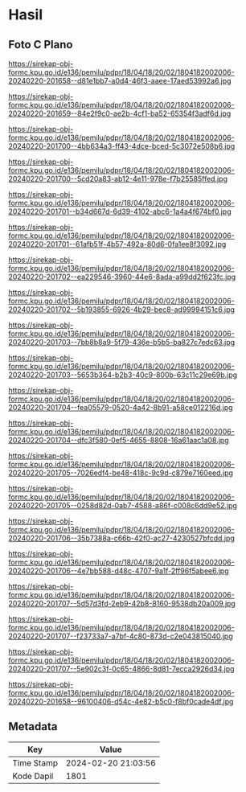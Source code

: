 # Hasil

## Foto C Plano

https://sirekap-obj-formc.kpu.go.id/e136/pemilu/pdpr/18/04/18/20/02/1804182002006-20240220-201658--d81e1bb7-a0d4-46f3-aaee-17aed53992a6.jpg

https://sirekap-obj-formc.kpu.go.id/e136/pemilu/pdpr/18/04/18/20/02/1804182002006-20240220-201659--84e2f9c0-ae2b-4cf1-ba52-65354f3adf6d.jpg

https://sirekap-obj-formc.kpu.go.id/e136/pemilu/pdpr/18/04/18/20/02/1804182002006-20240220-201700--4bb634a3-ff43-4dce-bced-5c3072e508b6.jpg

https://sirekap-obj-formc.kpu.go.id/e136/pemilu/pdpr/18/04/18/20/02/1804182002006-20240220-201700--5cd20a83-ab12-4e11-978e-f7b25585ffed.jpg

https://sirekap-obj-formc.kpu.go.id/e136/pemilu/pdpr/18/04/18/20/02/1804182002006-20240220-201701--b34d667d-6d39-4102-abc6-1a4a4f674bf0.jpg

https://sirekap-obj-formc.kpu.go.id/e136/pemilu/pdpr/18/04/18/20/02/1804182002006-20240220-201701--61afb51f-4b57-492a-80d6-0fa1ee8f3092.jpg

https://sirekap-obj-formc.kpu.go.id/e136/pemilu/pdpr/18/04/18/20/02/1804182002006-20240220-201702--ea229546-3960-44e6-8ada-a99dd2f623fc.jpg

https://sirekap-obj-formc.kpu.go.id/e136/pemilu/pdpr/18/04/18/20/02/1804182002006-20240220-201702--5b193855-6926-4b29-bec8-ad99994151c6.jpg

https://sirekap-obj-formc.kpu.go.id/e136/pemilu/pdpr/18/04/18/20/02/1804182002006-20240220-201703--7bb8b8a9-5f79-436e-b5b5-ba827c7edc63.jpg

https://sirekap-obj-formc.kpu.go.id/e136/pemilu/pdpr/18/04/18/20/02/1804182002006-20240220-201703--5653b364-b2b3-40c9-800b-63c11c29e69b.jpg

https://sirekap-obj-formc.kpu.go.id/e136/pemilu/pdpr/18/04/18/20/02/1804182002006-20240220-201704--fea05579-0520-4a42-8b91-a58ce012216d.jpg

https://sirekap-obj-formc.kpu.go.id/e136/pemilu/pdpr/18/04/18/20/02/1804182002006-20240220-201704--dfc3f580-0ef5-4655-8808-16a61aac1a08.jpg

https://sirekap-obj-formc.kpu.go.id/e136/pemilu/pdpr/18/04/18/20/02/1804182002006-20240220-201705--7026edf4-be48-418c-9c9d-c879e7160eed.jpg

https://sirekap-obj-formc.kpu.go.id/e136/pemilu/pdpr/18/04/18/20/02/1804182002006-20240220-201705--0258d82d-0ab7-4588-a86f-c008c6dd9e52.jpg

https://sirekap-obj-formc.kpu.go.id/e136/pemilu/pdpr/18/04/18/20/02/1804182002006-20240220-201706--35b7388a-c66b-42f0-ac27-4230527bfcdd.jpg

https://sirekap-obj-formc.kpu.go.id/e136/pemilu/pdpr/18/04/18/20/02/1804182002006-20240220-201706--4e7bb588-d48c-4707-9a1f-2ff96f5abee6.jpg

https://sirekap-obj-formc.kpu.go.id/e136/pemilu/pdpr/18/04/18/20/02/1804182002006-20240220-201707--5d57d3fd-2eb9-42b8-8160-9538db20a009.jpg

https://sirekap-obj-formc.kpu.go.id/e136/pemilu/pdpr/18/04/18/20/02/1804182002006-20240220-201707--f23733a7-a7bf-4c80-873d-c2e043815040.jpg

https://sirekap-obj-formc.kpu.go.id/e136/pemilu/pdpr/18/04/18/20/02/1804182002006-20240220-201707--5e902c3f-0c65-4866-8d81-7ecca2926d34.jpg

https://sirekap-obj-formc.kpu.go.id/e136/pemilu/pdpr/18/04/18/20/02/1804182002006-20240220-201658--96100406-d54c-4e82-b5c0-f8bf0cade4df.jpg


## Metadata

| Key        | Value               |
| ---------- | ------------------- |
| Time Stamp | 2024-02-20 21:03:56 |
| Kode Dapil | 1801                |



